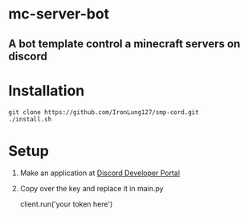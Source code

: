 # mc-server-bot
## A bot template control a minecraft servers on discord

# Installation

    git clone https://github.com/IronLung127/smp-cord.git
    ./install.sh

# Setup

1. Make an application at  [Discord Developer Portal](https://discord.com/developers/applications)
2. Copy over the key and replace it in main.py

   client.run('your token here')  
